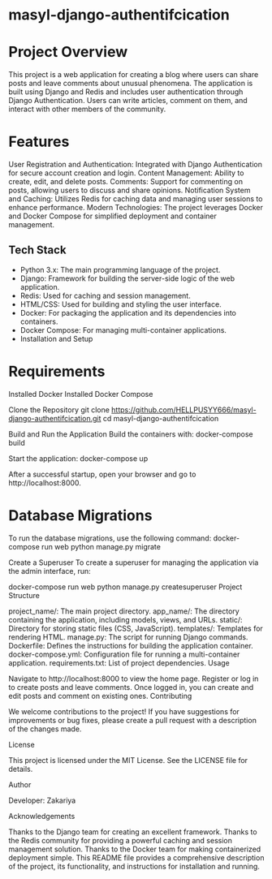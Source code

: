 # masyl-django-authentifcication

# Project Overview

This project is a web application for creating a blog where users can share posts and leave comments about unusual phenomena. The application is built using Django and Redis and includes user authentication through Django Authentication. Users can write articles, comment on them, and interact with other members of the community.

# Features

User Registration and Authentication: Integrated with Django Authentication for secure account creation and login.
Content Management: Ability to create, edit, and delete posts.
Comments: Support for commenting on posts, allowing users to discuss and share opinions.
Notification System and Caching: Utilizes Redis for caching data and managing user sessions to enhance performance.
Modern Technologies: The project leverages Docker and Docker Compose for simplified deployment and container management.

## Tech Stack

- Python 3.x: The main programming language of the project.
- Django: Framework for building the server-side logic of the web application.
- Redis: Used for caching and session management.
- HTML/CSS: Used for building and styling the user interface.
- Docker: For packaging the application and its dependencies into containers.
- Docker Compose: For managing multi-container applications.
- Installation and Setup

# Requirements

Installed Docker
Installed Docker Compose

Clone the Repository
git clone https://github.com/HELLPUSYY666/masyl-django-authentifcication.git
cd masyl-django-authentifcication

Build and Run the Application
Build the containers with:
docker-compose build

Start the application:
docker-compose up

After a successful startup, open your browser and go to http://localhost:8000.

# Database Migrations
To run the database migrations, use the following command:
docker-compose run web python manage.py migrate

Create a Superuser
To create a superuser for managing the application via the admin interface, run:

docker-compose run web python manage.py createsuperuser
Project Structure

project_name/: The main project directory.
app_name/: The directory containing the application, including models, views, and URLs.
static/: Directory for storing static files (CSS, JavaScript).
templates/: Templates for rendering HTML.
manage.py: The script for running Django commands.
Dockerfile: Defines the instructions for building the application container.
docker-compose.yml: Configuration file for running a multi-container application.
requirements.txt: List of project dependencies.
Usage

Navigate to http://localhost:8000 to view the home page.
Register or log in to create posts and leave comments.
Once logged in, you can create and edit posts and comment on existing ones.
Contributing

We welcome contributions to the project! If you have suggestions for improvements or bug fixes, please create a pull request with a description of the changes made.

License

This project is licensed under the MIT License. See the LICENSE file for details.

Author

Developer: Zakariya

Acknowledgements

Thanks to the Django team for creating an excellent framework.
Thanks to the Redis community for providing a powerful caching and session management solution.
Thanks to the Docker team for making containerized deployment simple.
This README file provides a comprehensive description of the project, its functionality, and instructions for installation and running.
